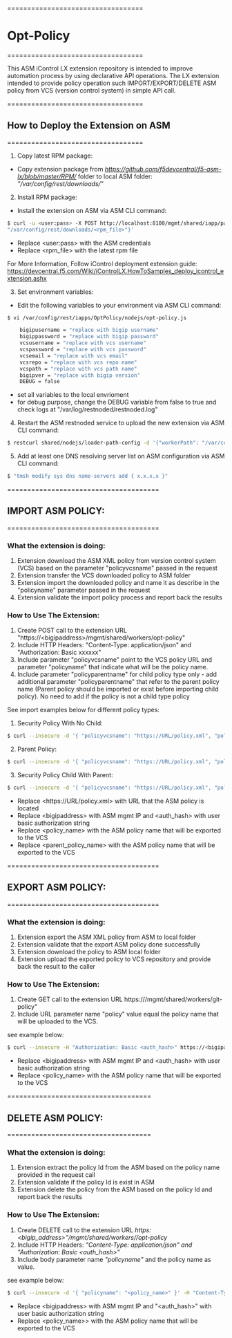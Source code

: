 ==================================

# Opt-Policy

==================================

This ASM iControl LX extension repository is intended to improve automation process by using declarative API operations.
The LX extension intended to provide policy operation such IMPORT/EXPORT/DELETE ASM policy from VCS (version control system) in simple API call.

==================================

## How to Deploy the Extension on ASM

==================================

1. Copy latest RPM package:

  - Copy extension package from _https://github.com/f5devcentral/f5-asm-lx/blob/master/RPM/_ folder to local ASM folder:
   _"/var/config/rest/downloads/"_

2. Install RPM package:

- Install the extension on ASM via ASM CLI command:
```sh
$ curl -u <user:pass> -X POST http://localhost:8100/mgmt/shared/iapp/package-management-tasks -d '{ "operation":"INSTALL","packageFilePath":
"/var/config/rest/downloads/<rpm_file>"}'
```
- Replace \<user:pass\> with the ASM credentials
- Replace \<rpm_file\> with the latest rpm file

For More Information, Follow iControl deployment extension guide: https://devcentral.f5.com/Wiki/iControlLX.HowToSamples_deploy_icontrol_extension.ashx

3. Set environment variables:

- Edit the following variables to your environment via ASM CLI command:

```sh
$ vi /var/config/rest/iapps/OptPolicy/nodejs/opt-policy.js

    bigipusername = "replace with bigip username"
    bigippassword = "replace with bigip password"
    vcsusername = "replace with vcs username"
    vcspassword = "replace with vcs password"
    vcsemail = "replace with vcs email"
    vcsrepo = "replace with vcs repo name"
    vcspath = "replace with vcs path name"
    bigipver = "replace with bigip version"
    DEBUG = false
  ```
- set all variables to the local envrioment
- for debug purpose, change the DEBUG variable from false to true and check logs at "/var/log/restnoded/restnoded.log"

4. Restart the ASM restnoded service to upload the new extension via ASM CLI command:

```sh
$ restcurl shared/nodejs/loader-path-config -d '{"workerPath": "/var/config/rest/iapps/OptPolicy"}'
```

5. Add at least one DNS resolving server list on ASM configuration via ASM CLI command:

```sh
$ "tmsh modify sys dns name-servers add { x.x.x.x }"
```

======================================

## IMPORT ASM POLICY:

======================================

### What the extension is doing:
1. Extension download the ASM XML policy from version control system (VCS) based on the parameter "policyvcsname" passed in the request
2. Extension transfer the VCS downloaded policy to ASM folder
3. Extension import the downloaded policy and name it as describe in the "policyname" parameter passed in the request
4. Extension validate the import policy process and report back the results


### How to Use The Extension:
1. Create POST call to the extension URL "https://\<bigipaddress\>/mgmt/shared/workers/opt-policy"
2. Include HTTP Headers: "Content-Type: application/json" and "Authorization: Basic xxxxxx"
3. Include parameter "policyvcsname" point to the VCS policy URL and parameter "policyname" that indicate what will be the policy name.
4. Include parameter "policyparentname" for child policy type only - add additional parameter "policyparentname" that refer to the parent policy name (Parent policy should be imported or exist before importing child policy). No need to add if the policy is not a child type policy

See import examples below for different policy types:

1. Security Policy With No Child:
```sh
$ curl --insecure -d '{ "policyvcsname": "https://URL/policy.xml", "policyname": "<policy_name>" }' -H "Content-Type: application/json" -H "Authorization: Basic <auth_hash>" -X POST https://<bigipaddress>/mgmt/shared/workers/opt-policy
```
2. Parent Policy:
```sh
$ curl --insecure -d '{ "policyvcsname": "https://URL/policy.xml", "policyname": "<policy_name>" }' -H "Content-Type: application/json" -H "Authorization: Basic <auth_hash>" -X POST https://<bigipaddress>/mgmt/shared/workers/opt-policy
```
3. Security Policy Child With Parent:
```sh
$ curl --insecure -d '{ "policyvcsname": "https://URL/policy.xml", "policyname": "<policy_name>", "policyparentname": "<parent_policy_name>" }' -H "Content-Type: application/json" -H "Authorization: Basic <auth_hash>" -X POST https://<bigipaddress>/mgmt/shared/workers/opt-policy
```

- Replace \<https://URL/policy.xml\> with URL that the ASM policy is located
- Replace \<bigipaddress\> with ASM mgmt IP and \<auth_hash\> with user basic authorization string
- Replace \<policy_name\> with the ASM policy name that will be exported to the VCS
- Replace \<parent_policy_name\> with the ASM policy name that will be exported to the VCS


======================================

## EXPORT ASM POLICY:

======================================

### What the extension is doing:
1. Extension export the ASM XML policy from ASM to local folder
2. Extension validate that the export ASM policy done successfully
3. Extension download the policy to ASM local folder
3. Extension upload the exported policy to VCS repository and provide back the result to the caller  

### How to Use The Extension:
1. Create GET call to the extension URL https://<bigipaddress>/mgmt/shared/workers/git-policy"
2. Include URL parameter name "policy" value equal the policy name that will be uploaded to the VCS.

see example below:

```sh
$ curl --insecure -H "Authorization: Basic <auth_hash>" https://<bigipaddress>/mgmt/shared/workers/opt-policy?policy=<policy_name>
```

- Replace \<bigipaddress\> with ASM mgmt IP and <auth_hash> with user basic authorization string
- Replace \<policy_name\> with the ASM policy name that will be exported to the VCS


====================================

## DELETE ASM POLICY:

====================================

### What the extension is doing:
1. Extension extract the policy Id from the ASM based on the policy name provided in the request call
2. Extension validate if the policy Id is exist in ASM
3. Extension delete the policy from the ASM based on the policy Id and report back the results

### How to Use The Extension:
1. Create DELETE call to the extension URL _https:<bigip_address>"/mgmt/shared/workers//opt-policy_
2. Include HTTP Headers: _"Content-Type: application/json" and "Authorization: Basic <auth_hash>"_
3. Include body parameter name _"policyname"_ and the policy name as value.

see example below:

```sh
$ curl --insecure -d '{ "policyname": "<policy_name>" }' -H "Content-Type: application/json" -H "Authorization: Basic <auth_hash>" -X DELETE https://<bigipaddress>/mgmt/shared/workers/opt-policy
```

- Replace \<bigipaddress\> with ASM mgmt IP and "\<auth_hash\>" with user basic authorization string
- Replace \<policy_name>\> with the ASM policy name that will be exported to the VCS
